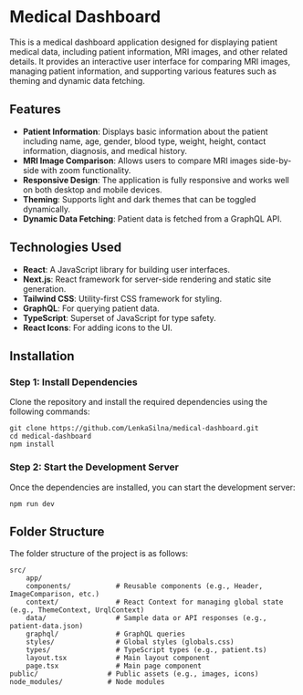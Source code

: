 # Medical Dashboard

This is a medical dashboard application designed for displaying patient medical data, including patient information, MRI images, and other related details. It provides an interactive user interface for comparing MRI images, managing patient information, and supporting various features such as theming and dynamic data fetching.

## Features

- **Patient Information**: Displays basic information about the patient including name, age, gender, blood type, weight, height, contact information, diagnosis, and medical history.
- **MRI Image Comparison**: Allows users to compare MRI images side-by-side with zoom functionality.
- **Responsive Design**: The application is fully responsive and works well on both desktop and mobile devices.
- **Theming**: Supports light and dark themes that can be toggled dynamically.
- **Dynamic Data Fetching**: Patient data is fetched from a GraphQL API.

## Technologies Used

- **React**: A JavaScript library for building user interfaces.
- **Next.js**: React framework for server-side rendering and static site generation.
- **Tailwind CSS**: Utility-first CSS framework for styling.
- **GraphQL**: For querying patient data.
- **TypeScript**: Superset of JavaScript for type safety.
- **React Icons**: For adding icons to the UI.

## Installation

### Step 1: Install Dependencies

Clone the repository and install the required dependencies using the following commands:

```
git clone https://github.com/LenkaSilna/medical-dashboard.git
cd medical-dashboard
npm install
```

### Step 2: Start the Development Server

Once the dependencies are installed, you can start the development server:

```
npm run dev
```

## Folder Structure

The folder structure of the project is as follows:

```
src/
    app/
    components/           # Reusable components (e.g., Header, ImageComparison, etc.)
    context/              # React Context for managing global state (e.g., ThemeContext, UrqlContext)
    data/                 # Sample data or API responses (e.g., patient-data.json)
    graphql/              # GraphQL queries
    styles/               # Global styles (globals.css)
    types/                # TypeScript types (e.g., patient.ts)
    layout.tsx            # Main layout component
    page.tsx              # Main page component
public/                 # Public assets (e.g., images, icons)
node_modules/           # Node modules
```
